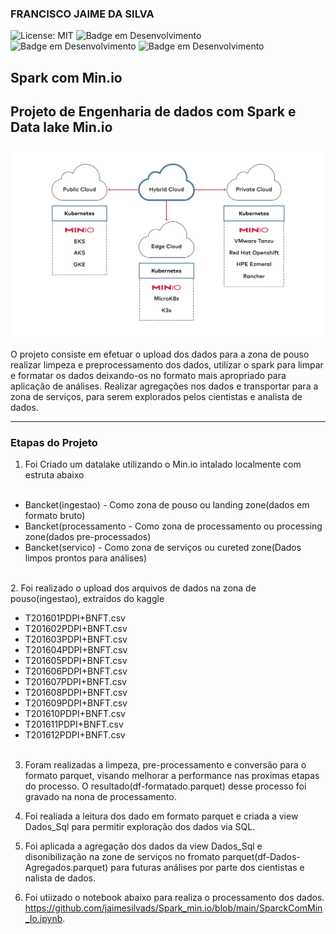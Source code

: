 ### FRANCISCO JAIME DA SILVA
![License: MIT](https://img.shields.io/badge/License-MIT-yellow.svg)
![Badge em Desenvolvimento](https://img.shields.io/badge/Min.io-DataLake-blue)
![Badge em Desenvolvimento](https://img.shields.io/badge/PySpark-Spark3.3.1-green)
![Badge em Desenvolvimento](https://img.shields.io/badge/Jupyter%20Notebook-Anaconda-yellowgreen)


## Spark com Min.io

## Projeto de Engenharia de dados com Spark e Data lake Min.io

<p align="center"><img src="./imagens/architecture.svg" width="500"></p>


O projeto consiste em efetuar o upload dos dados para a zona de pouso realizar limpeza e preprocessamento dos dados, utilizar o spark para limpar e formatar os dados deixando-os no formato mais apropriado para aplicação de análises. Realizar agregações nos dados e transportar para a zona de serviços, para serem explorados pelos cientistas e analista de dados.

---

### Etapas do Projeto

1. Foi Criado um datalake  utilizando o Min.io intalado localmente com estruta abaixo
<ul>
  <li>Bancket(ingestao) - Como zona de pouso ou landing zone(dados em formato bruto)</li>
  <li>Bancket(processamento - Como zona de processamento ou processing zone(dados pre-processados)</li>
  <li>Bancket(servico) - Como zona de serviços ou cureted zone(Dados limpos prontos para análises)</li>  
</ul> 
2. Foi realizado o upload dos arquivos de dados na zona de pouso(ingestao), extraídos do kaggle

<ul>
  <li>T201601PDPI+BNFT.csv</li>
  <li>T201602PDPI+BNFT.csv</li>
  <li>T201603PDPI+BNFT.csv</li>
  <li>T201604PDPI+BNFT.csv</li> 
  <li>T201605PDPI+BNFT.csv</li>  
  <li>T201606PDPI+BNFT.csv</li>
  <li>T201607PDPI+BNFT.csv</li>
  <li>T201608PDPI+BNFT.csv</li>
  <li>T201609PDPI+BNFT.csv</li>
  <li>T201610PDPI+BNFT.csv</li>
  <li>T201611PDPI+BNFT.csv</li>
  <li>T201612PDPI+BNFT.csv</li>   
</ul> 
 
3. Foram realizadas a limpeza, pre-processamento e conversão para o formato parquet, visando melhorar a performance nas proximas etapas do processo. O resultado(df-formatado.parquet) desse processo foi gravado na nona de processamento.      

4. Foi realiada a leitura dos dado em formato parquet e criada a view Dados_Sql para permitir exploração dos dados via SQL.
5. Foi aplicada a agregação dos dados da view Dados_Sql e disonibilização na zone de serviços no fromato parquet(df-Dados-Agregados.parquet) para futuras análises por parte dos cientistas e nalista de dados. 

5. Foi utiizado o notebook abaixo para realiza o processamento dos dados.
<https://github.com/jaimesilvads/Spark_min.io/blob/main/SparckComMin_Io.ipynb>.



